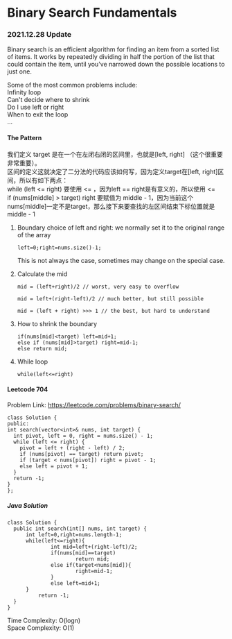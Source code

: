 # Binary Search Fundamentals

### 2021.12.28 Update

Binary search is an efficient algorithm for finding an item from a sorted list of items. It works by repeatedly dividing in half the portion of the list that could contain the item, until you've narrowed down the possible locations to just one.

Some of the most common problems include:  
Infinity loop  
Can't decide where to shrink  
Do I use left or right  
When to exit the loop  
...  
#### The Pattern
我们定义 target 是在一个在左闭右闭的区间里，也就是[left, right] （这个很重要非常重要）。  
区间的定义这就决定了二分法的代码应该如何写，因为定义target在[left, right]区间，所以有如下两点：  
while (left <= right) 要使用 <= ，因为left == right是有意义的，所以使用 <=  
if (nums[middle] > target) right 要赋值为 middle - 1，因为当前这个nums[middle]一定不是target，那么接下来要查找的左区间结束下标位置就是 middle - 1  

1. Boundary
   choice of left and right: we normally set it to the original range of the array  
   ```
   left=0;right=nums.size()-1;
   ```
   This is not always the case, sometimes may change on the special case.

2. Calculate the mid
   ```
   mid = (left+right)/2 // worst, very easy to overflow

   mid = left+(right-left)/2 // much better, but still possible

   mid = (left + right) >>> 1 // the best, but hard to understand
   ```
3. How to shrink the boundary
   ```
   if(nums[mid]<target) left=mid+1;
   else if (nums[mid]>target) right=mid-1;
   else return mid;
   ```
4. While loop
   ```
   while(left<=right)
   ```
  #### Leetcode 704
 Problem Link: https://leetcode.com/problems/binary-search/
  ```
  class Solution {
  public:
  int search(vector<int>& nums, int target) {
    int pivot, left = 0, right = nums.size() - 1;
    while (left <= right) {
      pivot = left + (right - left) / 2;
      if (nums[pivot] == target) return pivot;
      if (target < nums[pivot]) right = pivot - 1;
      else left = pivot + 1;
    }
    return -1;
  }
};
  ```
  ##### Java Solution
  ```
  class Solution {
    public int search(int[] nums, int target) {
        int left=0,right=nums.length-1;
        while(left<=right){
                int mid=left+(right-left)/2;
                if(nums[mid]==target)
                        return mid;
                else if(target<nums[mid]){
                        right=mid-1;
                }
                else left=mid+1;
        }
            return -1;
    }
}
  ```
  Time Complexity: O(logn)  
  Space Complexity: O(1)  
